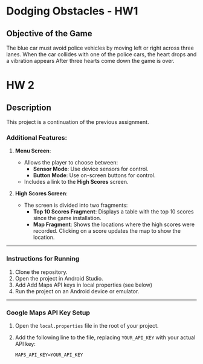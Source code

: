 # Dodging Obstacles - HW1

## Objective of the Game

The blue car must avoid police vehicles by moving left or right across three lanes.
When the car collides with one of the police cars, the heart drops and a vibration appears
After three hearts come down the game is over.

# HW 2

## Description
This project is a continuation of the previous assignment. 



### Additional Features:
1. **Menu Screen**:
   - Allows the player to choose between:
     - **Sensor Mode**: Use device sensors for control.
     - **Button Mode**: Use on-screen buttons for control.
   - Includes a link to the **High Scores** screen.

2. **High Scores Screen**:
   - The screen is divided into two fragments:
     - **Top 10 Scores Fragment**: Displays a table with the top 10 scores since the game installation.
     - **Map Fragment**: Shows the locations where the high scores were recorded. Clicking on a score updates the map to show the location.

---

### Instructions for Running
1. Clone the repository.
2. Open the project in Android Studio.
3. Add Add Maps API keys in local properties (see below)
4. Run the project on an Android device or emulator.

---

### Google Maps API Key Setup

1. Open the `local.properties` file in the root of your project.
2. Add the following line to the file, replacing `YOUR_API_KEY` with your actual API key:

   ```properties
   MAPS_API_KEY=YOUR_API_KEY
